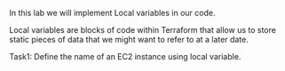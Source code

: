 In this lab we will implement Local variables in our code.

Local variables are blocks of code within Terraform that allow us to store static pieces of data that we might want to refer to at a later date.

Task1: Define the name of an EC2 instance using local variable.